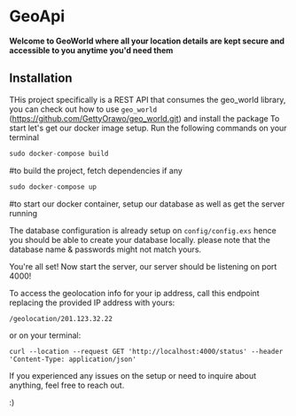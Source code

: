 # GeoApi

**Welcome to GeoWorld where all your location details are kept secure and accessible to you anytime you'd need them**

## Installation

THis project specifically is a REST API that consumes the geo_world library, you can check out how to use `geo_world` (https://github.com/GettyOrawo/geo_world.git) and install the package
To start let's get our docker image setup. Run the following commands on your terminal


```elixir
sudo docker-compose build 
```
#to build the project, fetch dependencies if any

```elixir
sudo docker-compose up 
```
#to start our docker container, setup our database as well as get the server running

The database configuration is already setup on `config/config.exs` hence you should be able to create your database locally. please note that the database name & passwords might not match yours.


You're all set! Now start the server, our server should be listening on port 4000!

To access the geolocation info for your ip address, call this endpoint replacing the provided IP address with yours:

```
/geolocation/201.123.32.22
```
or on your terminal:

```curl
curl --location --request GET 'http://localhost:4000/status' --header 'Content-Type: application/json'
```

If you experienced any issues on the setup or need to inquire about anything, feel free to reach out.

:)

